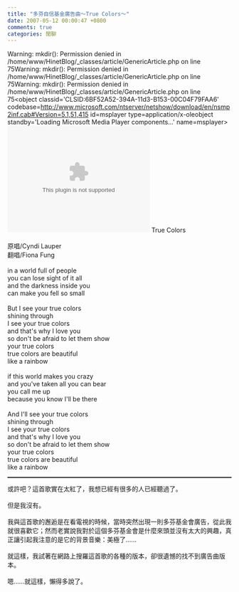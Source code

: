 ```yaml
---
title: "多芬自信基金廣告曲～True Colors～"
date: 2007-05-12 00:00:47 +0800
comments: true
categories: 閒聊
---
```

Warning: mkdir(): Permission denied in /home/www/HinetBlog/_classes/article/GenericArticle.php on line 75Warning: mkdir(): Permission denied in /home/www/HinetBlog/_classes/article/GenericArticle.php on line 75Warning: mkdir(): Permission denied in /home/www/HinetBlog/_classes/article/GenericArticle.php on line 75<object classid='CLSID:6BF52A52-394A-11d3-B153-00C04F79FAA6' codebase=http://www.microsoft.com/ntserver/netshow/download/en/nsmp2inf.cab#Version=5,1,51,415  id=msplayer type=application/x-oleobject  standby='Loading Microsoft Media Player components...' name=msplayer>						  <param name='AllowChangeDisplaySize' value='1'>						  <param name='AutoStart' value='1'>						  <param name='AutoSize' value='0'>						  <param name='AnimationAtStart' value='1'>						  <param name='ClickToPlay' value='1'>						  <param name='EnableContextMenu' value='0'>						  <param name='EnablePositionControls' value='1'>						  <param name='EnableFullScreenControls' value='1'>						  <param name='URL' value='/11553835.mp3'>						  <param name='ShowControls' value='1'>						  <param name='ShowAudioControls' value='1'>						  <param name='ShowDisplay' value='0'>						  <param name='ShowGotoBar' value='0'>						  <param name='ShowPositionControls' value='1'>						  <param name='ShowStatusBar' value='1'>						  <param name='ShowTracker' value='1'>						  						  <embed src='/11553835.mp3'						  		  type='video/x-ms-wmv' 								  width='320' height='240' 								  autoStart='1' showControls='0'						 		  AutoSize='0'						 		  AnimationAtStart='1'								  ClickToPlay='1'								  EnableContextMenu='0'								  EnablePositionControls='1'								  EnableFullScreenControls='1'						  		  ShowControls='1'								  ShowAudioControls='1'								  ShowDisplay='0'								  ShowGotoBar='0'								  ShowPositionControls='1'								  ShowStatusBar='1'								  ShowTracker='1'								  								  ></embed>						  						  						</object><span class="postbody">True Colors<br /><br />原唱/</span><span class="postbody">Cyndi Lauper<br /></span><span class="postbody">翻唱/</span><span class="postbody">Fiona Fung</span><br /><span class="postbody"><br />in a world full of people <br />you can lose sight of it all <br />and the darkness inside you <br />can make you fell so small <br /><br />But I see your true colors <br />shining through <br />I see your true colors <br />and that's why I love you <br />so don't be afraid to let them show <br />your true colors <br />true colors are beautiful <br />like a rainbow <br /><br />if this world makes you crazy <br />and you've taken all you can bear <br />you call me up <br />because you know I'll be there <br /><br />And I'll see your true colors <br />shining through <br />I see your true colors <br />and that's why I love you <br />so don't be afraid to let them show <br />your true colors <br />true colors are beautiful <br />like a rainbow<br /></span><hr style="width: 100%; height: 2px;" /><span class="postbody">或許吧？這首歌實在太紅了，我想已經有很多的人已經聽過了。<br /><br />但是我沒有。<br /><br />我與這首歌的邂逅是在看電視的時候，當時突然出現一則多芬基金會廣告，從此我就很喜歡它；然而老實說我對於這個多芬基金會是什麼來頭並沒有太大的興趣，真正讓引起我注意的是它的背景音樂：美極了......<br /><br />就這樣，我試著在網路上搜羅這首歌的各種的版本，卻很遺憾的找不到廣告曲版本。<br /><br />嗯......就這樣，懶得多說了。<br /> </span>
